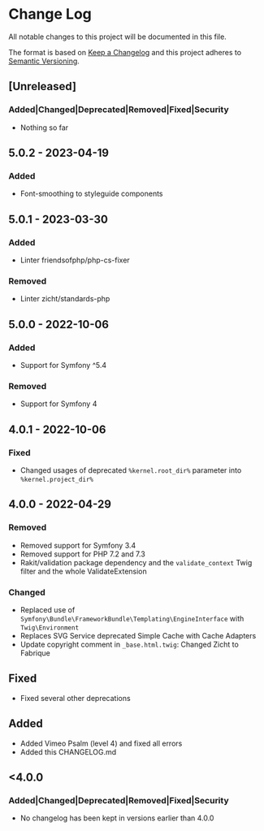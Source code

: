# Change Log
All notable changes to this project will be documented in this file.

The format is based on [Keep a Changelog](http://keepachangelog.com/)
and this project adheres to [Semantic Versioning](http://semver.org/).

## [Unreleased]
### Added|Changed|Deprecated|Removed|Fixed|Security
- Nothing so far

## 5.0.2 - 2023-04-19
### Added
- Font-smoothing to styleguide components

## 5.0.1 - 2023-03-30
### Added
- Linter friendsofphp/php-cs-fixer
### Removed
- Linter zicht/standards-php

## 5.0.0 - 2022-10-06
### Added
- Support for Symfony ^5.4
### Removed
- Support for Symfony 4

## 4.0.1 - 2022-10-06
### Fixed
- Changed usages of deprecated `%kernel.root_dir%` parameter into `%kernel.project_dir%`

## 4.0.0 - 2022-04-29
### Removed
- Removed support for Symfony 3.4
- Removed support for PHP 7.2 and 7.3
- Rakit/validation package dependency and the `validate_context` Twig filter and the whole ValidateExtension
### Changed
- Replaced use of `Symfony\Bundle\FrameworkBundle\Templating\EngineInterface` with `Twig\Environment`
- Replaces SVG Service deprecated Simple Cache with Cache Adapters
- Update copyright comment in `_base.html.twig`: Changed Zicht to Fabrique
## Fixed
- Fixed several other deprecations
## Added
- Added Vimeo Psalm (level 4) and fixed all errors
- Added this CHANGELOG.md

## <4.0.0
### Added|Changed|Deprecated|Removed|Fixed|Security
- No changelog has been kept in versions earlier than 4.0.0
